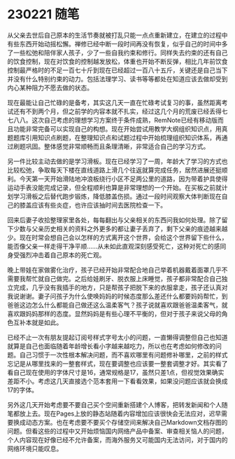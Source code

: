 # 230221 随笔


从父亲去世后自己原本的生活节奏就被打乱只能一点点重新建立，在建立的过程中有些东西开始动摇松懈。禅修已经中断一段时间再没有恢复，似乎自己的时间中多了一些松弛和陪伴家人孩子，少了一些自我约束和修行。同样失去约束的还有自己的饮食控制，现在对饮食的控制越发放松，体重也开始不断反弹，相比几年前饮食控制最严格时的不足一百七十斤到现在已经超过一百八十五斤，关键还是自己当下并没有什么特别约束的动力。包括法理学习、读书等等都处在知道应该去做却受到内心某种阻力不愿去做的状态。

现在最能让自己忙碌的是备考，其实这几天一直在忙碌考试复习的事，虽然距离考试还有不到两个月，但之前学的内容本就不扎实，经过这几个月的荒废已经丢得七七八八。这次自己考虑的理想学习方案终于条件成熟，RemNote已经有移动版而且功能非常完备可以实现自己的构想。现在开始尝试用教学大纲组织知识点，用真题题库引用知识点刷题，在整理知识点和试题过程中开始梳理组织知识体系，再通过刷题巩固。整体感觉非常顺畅而且条理清晰，非常适合自己的学习方式。

另一件比较主动去做的是学习滑板。现在已经学习了一周，年龄大了学习的方式也比较松弛，争取每天下楼在直线道路上滑几个往返就算完成任务，居然进展还挺顺利。今天第一天开始滑陆地冲浪板绕行小区不足两公里的道路，因为带着护具使得运动手表没能完成记录，但全程顺利也算是非常理想的一个开始。在买板之前就计划学习滑板之后替代跑步锻炼，降低膝盖伤损。通过一段时间观察大体判断现在自己的膝盖应该有些炎症，也许应该抽时间去医院检查一下。

回来后妻子收拾整理家里各处，每每翻出与父亲相关的东西问我如何处理。除了留下少数与父亲历史相关的资料之外更多的都让妻子丢弃了，剩下父亲的痕迹越来越少。现在时常会想自己会以怎样的方式离开这个世界，会给这个世界留下些什么，能否像父亲一样走得干净平顺……从未如此直观深刻感受死亡，这种对死亡的感同身受强烈冲击着自己原本的死亡观。

晚上带娃在家做雾化治疗，孩子已经开始非常配合地自己举着机器戴着面罩几乎不需要我帮忙就自己做完。之后给娃刷牙、脱衣服上床睡觉，孩子都非常配合自己独立完成，几乎没有我插手的地方，只是帮孩子把脱下来的衣服拿走，孩子还认真对我说谢谢。妻子问孩子为什么使唤妈妈的时候态度那么差还什么都要妈妈帮忙，到爸爸这边怎么什么都能自己做还这么温柔客气？孩子说就喜欢跟爸爸温柔客气，就喜欢跟妈妈那样的态度。显然妈妈是有些心理不平衡的，但对于孩子来说父母的角色互补本就是如此。

已经不止一次有朋友提起订阅号样式字号太小的问题，一直懒得调整但自己也知道就算是自己也面临随着年龄增长看小字越来越吃力，所以也在考虑如何修改的问题。自己习惯于一次性根本解决问题，而不喜欢哪里有问题修补哪里，之前的样式忘记是从哪里找来的一整套样式，现在要调整也应该要一整套调整才好。其实看了看自己现在使用的字体尺寸是16，通常规格是17，虽然只差1点，但视觉效果确实差距不小。考虑这几天直接选个范本套用一下看看效果，如果没问题应该就会换成17的字体。

另外这几天开始考虑要不要自己买个空间重新搭建个人博客，把转发新闻和个人随笔都放上去。现在Pages上放的静态站随着内容增加应该很快会无法应对，迟早需要换成动态方案。也在考虑要不要买个存储空间来解决自己Markdown文档存图的问题。但看这些的过程中又开始烦恼国内网络产品中备案、审查相关恼人的问题，个人内容现在好像已经不允许备案，而海外服务又可能国内无法访问，对于国内的网络环境只能叹息。
